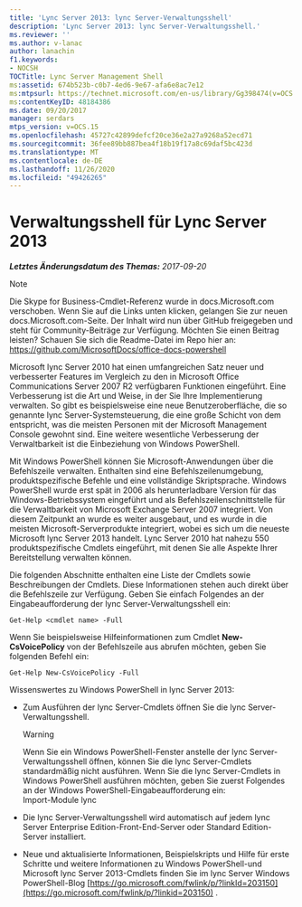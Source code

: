 ```yaml
---
title: 'Lync Server 2013: lync Server-Verwaltungsshell'
description: 'Lync Server 2013: lync Server-Verwaltungsshell.'
ms.reviewer: ''
ms.author: v-lanac
author: lanachin
f1.keywords:
- NOCSH
TOCTitle: Lync Server Management Shell
ms:assetid: 674b523b-c0b7-4ed6-9e67-afa6e8ac7e12
ms:mtpsurl: https://technet.microsoft.com/en-us/library/Gg398474(v=OCS.15)
ms:contentKeyID: 48184386
ms.date: 09/20/2017
manager: serdars
mtps_version: v=OCS.15
ms.openlocfilehash: 45727c42899defcf20ce36e2a27a9268a52ecd71
ms.sourcegitcommit: 36fee89bb887bea4f18b19f17a8c69daf5bc423d
ms.translationtype: MT
ms.contentlocale: de-DE
ms.lasthandoff: 11/26/2020
ms.locfileid: "49426265"
---
```

# <a name="lync-server-2013-management-shell"></a>Verwaltungsshell für Lync Server 2013

<div data-xmlns="http://www.w3.org/1999/xhtml">

<div class="topic" data-xmlns="http://www.w3.org/1999/xhtml" data-msxsl="urn:schemas-microsoft-com:xslt" data-cs="https://msdn.microsoft.com/">

<div data-asp="https://msdn2.microsoft.com/asp">



</div>

<div id="mainSection">

<div id="mainBody">

<span> </span>

_**Letztes Änderungsdatum des Themas:** 2017-09-20_

<div>


> [!NOTE]  
> Die Skype for Business-Cmdlet-Referenz wurde in docs.Microsoft.com verschoben. Wenn Sie auf die Links unten klicken, gelangen Sie zur neuen docs.Microsoft.com-Seite. Der Inhalt wird nun über GitHub freigegeben und steht für Community-Beiträge zur Verfügung. Möchten Sie einen Beitrag leisten? Schauen Sie sich die Readme-Datei im Repo hier an: <A href="https://github.com/microsoftdocs/office-docs-powershell">https://github.com/MicrosoftDocs/office-docs-powershell</A>



</div>

Microsoft lync Server 2010 hat einen umfangreichen Satz neuer und verbesserter Features im Vergleich zu den in Microsoft Office Communications Server 2007 R2 verfügbaren Funktionen eingeführt. Eine Verbesserung ist die Art und Weise, in der Sie Ihre Implementierung verwalten. So gibt es beispielsweise eine neue Benutzeroberfläche, die so genannte lync Server-Systemsteuerung, die eine große Schicht von dem entspricht, was die meisten Personen mit der Microsoft Management Console gewohnt sind. Eine weitere wesentliche Verbesserung der Verwaltbarkeit ist die Einbeziehung von Windows PowerShell.

Mit Windows PowerShell können Sie Microsoft-Anwendungen über die Befehlszeile verwalten. Enthalten sind eine Befehlszeilenumgebung, produktspezifische Befehle und eine vollständige Skriptsprache. Windows PowerShell wurde erst spät in 2006 als herunterladbare Version für das Windows-Betriebssystem eingeführt und als Befehlszeilenschnittstelle für die Verwaltbarkeit von Microsoft Exchange Server 2007 integriert. Von diesem Zeitpunkt an wurde es weiter ausgebaut, und es wurde in die meisten Microsoft-Serverprodukte integriert, wobei es sich um die neueste Microsoft lync Server 2013 handelt. Lync Server 2010 hat nahezu 550 produktspezifische Cmdlets eingeführt, mit denen Sie alle Aspekte Ihrer Bereitstellung verwalten können.

Die folgenden Abschnitte enthalten eine Liste der Cmdlets sowie Beschreibungen der Cmdlets. Diese Informationen stehen auch direkt über die Befehlszeile zur Verfügung. Geben Sie einfach Folgendes an der Eingabeaufforderung der lync Server-Verwaltungsshell ein:

    Get-Help <cmdlet name> -Full

Wenn Sie beispielsweise Hilfeinformationen zum Cmdlet **New-CsVoicePolicy** von der Befehlszeile aus abrufen möchten, geben Sie folgenden Befehl ein:

    Get-Help New-CsVoicePolicy -Full

Wissenswertes zu Windows PowerShell in lync Server 2013:

  - Zum Ausführen der lync Server-Cmdlets öffnen Sie die lync Server-Verwaltungsshell.
    
    <div>
    

    > [!WARNING]  
    > Wenn Sie ein Windows PowerShell-Fenster anstelle der lync Server-Verwaltungsshell öffnen, können Sie die lync Server-Cmdlets standardmäßig nicht ausführen. Wenn Sie die lync Server-Cmdlets in Windows PowerShell ausführen möchten, geben Sie zuerst Folgendes an der Windows PowerShell-Eingabeaufforderung ein:<BR>Import-Module lync

    
    </div>

  - Die lync Server-Verwaltungsshell wird automatisch auf jedem lync Server Enterprise Edition-Front-End-Server oder Standard Edition-Server installiert.

  - Neue und aktualisierte Informationen, Beispielskripts und Hilfe für erste Schritte und weitere Informationen zu Windows PowerShell-und Microsoft lync Server 2013-Cmdlets finden Sie im lync Server Windows PowerShell-Blog [https://go.microsoft.com/fwlink/p/?linkId=203150](https://go.microsoft.com/fwlink/p/?linkid=203150) .

</div>

<span> </span>

</div>

</div>

</div>

